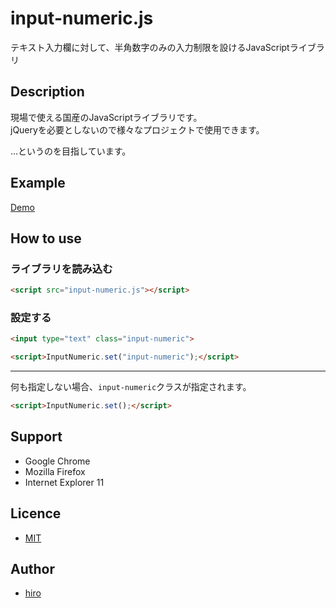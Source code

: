 input-numeric.js
===
テキスト入力欄に対して、半角数字のみの入力制限を設けるJavaScriptライブラリ

## Description
現場で使える国産のJavaScriptライブラリです。<br>
jQueryを必要としないので様々なプロジェクトで使用できます。

…というのを目指しています。

## Example
<a href="http://hiro0218.github.io/works/input-numeric.js/">Demo</a>

## How to use
### ライブラリを読み込む
```html
<script src="input-numeric.js"></script>
```

### 設定する
```html
<input type="text" class="input-numeric">

<script>InputNumeric.set("input-numeric");</script>
```

---

何も指定しない場合、<code>input-numeric</code>クラスが指定されます。
```html
<script>InputNumeric.set();</script>
```


## Support
* Google Chrome
* Mozilla Firefox
* Internet Explorer 11


## Licence
* [MIT](https://github.com/hiro0218/input-numeric.js/LICENSE)


## Author
* [hiro](http://b.0218.jp/)
